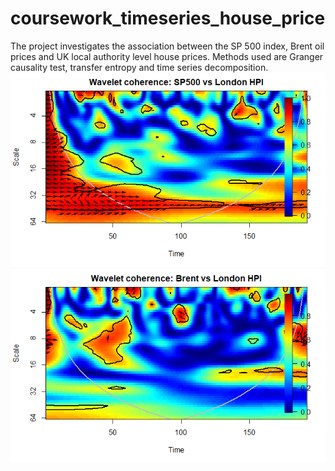# coursework_timeseries_house_price
The project investigates the association between the SP 500 index, Brent oil prices and UK local authority level house prices. 
Methods used are Granger causality test, transfer entropy and time series decomposition.
![](http://github.com/Mirah-JZ/coursework_timeseries_house_price/blob/main/figures/splondon.jpg?raw=true)
![](http://github.com/Mirah-JZ/coursework_timeseries_house_price/blob/main/figures/brentlondon.jpg?raw=true)
